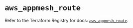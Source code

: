 # `aws_appmesh_route`

Refer to the Terraform Registry for docs: [`aws_appmesh_route`](https://registry.terraform.io/providers/hashicorp/aws/5.90.1/docs/resources/appmesh_route).
